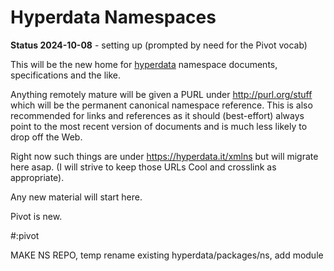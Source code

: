 # Hyperdata Namespaces

**Status 2024-10-08** - setting up (prompted by need for the Pivot vocab)

This will be the new home for [hyperdata](https://hyperdata.it) namespace documents, specifications and the like.

Anything remotely mature will be given a PURL under http://purl.org/stuff which will be the permanent canonical namespace reference. This is also recommended for links and references as it should (best-effort) always point to the most recent version of documents and is much less likely to drop off the Web.

Right now such things are under https://hyperdata.it/xmlns but will migrate here asap. (I will strive to keep those URLs Cool and crosslink as appropriate).

Any new material will start here.

Pivot is new.

#:pivot

MAKE NS REPO, temp rename existing hyperdata/packages/ns, add module
